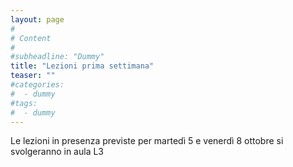 ```yaml
---
layout: page
#
# Content
#
#subheadline: "Dummy"
title: "Lezioni prima settimana"
teaser: ""
#categories:
#  - dummy
#tags:
#  - dummy
---
```

Le lezioni in presenza previste per martedì 5 e venerdì 8 ottobre si svolgeranno in aula L3 